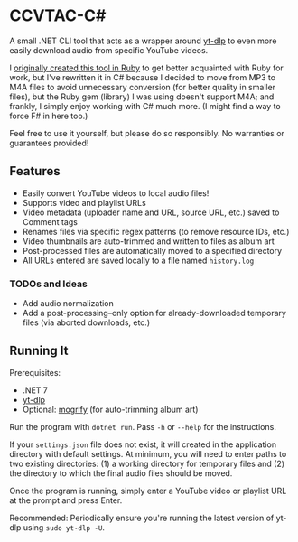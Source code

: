 # CCVTAC-C#

A small .NET CLI tool that acts as a wrapper around [yt-dlp](https://github.com/yt-dlp/yt-dlp) to even more easily download audio from specific YouTube videos.

I [originally created this tool in Ruby](https://github.com/codeconscious/youtube-audio-downloader-ruby) to get better acquainted with Ruby for work, but I've rewritten it in C# because I decided to move from MP3 to M4A files to avoid unnecessary conversion (for better quality in smaller files), but the Ruby gem (library) I was using doesn't support M4A; and frankly, I simply enjoy working with C# much more. (I might find a way to force F# in here too.)

Feel free to use it yourself, but please do so responsibly. No warranties or guarantees provided!

## Features

- Easily convert YouTube videos to local audio files!
- Supports video and playlist URLs
- Video metadata (uploader name and URL, source URL, etc.) saved to Comment tags
- Renames files via specific regex patterns (to remove resource IDs, etc.)
- Video thumbnails are auto-trimmed and written to files as album art
- Post-processed files are automatically moved to a specified directory
- All URLs entered are saved locally to a file named `history.log`

### TODOs and Ideas

- Add audio normalization
- Add a post-processing–only option for already-downloaded temporary files (via aborted downloads, etc.)

## Running It

Prerequisites:

- .NET 7
- [yt-dlp](https://github.com/yt-dlp/yt-dlp)
- Optional: [mogrify](https://imagemagick.org/script/mogrify.php) (for auto-trimming album art)

Run the program with `dotnet run`. Pass `-h` or `--help` for the instructions.

If your `settings.json` file does not exist, it will created in the application directory with default settings. At minimum, you will need to enter paths to two existing directories: (1) a working directory for temporary files and (2) the directory to which the final audio files should be moved.

Once the program is running, simply enter a YouTube video or playlist URL at the prompt and press Enter.

Recommended: Periodically ensure you're running the latest version of yt-dlp using `sudo yt-dlp -U`.
